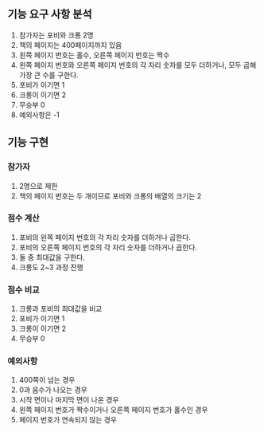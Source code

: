 ## 기능 요구 사항 분석
1. 참가자는 포비와 크롱 2명
2. 책의 페이지는 400페이지까지 있음
3. 왼쪽 페이지 번호는 홀수, 오른쪽 페이지 번호는 짝수
4. 왼쪽 페이지 번호와 오른쪽 페이지 번호의 각 자리 숫자를 모두 더하거나, 모두 곱해 가장 큰 수를 구한다.
5. 포비가 이기면 1 
6. 크롱이 이기면 2 
7. 무승부 0
8. 예외사항은 -1

## 기능 구현

### 참가자
1. 2명으로 제한
2. 책의 페이지 번호는 두 개이므로 포비와 크롱의 배열의 크기는 2

### 점수 계산
1. 포비의 왼쪽 페이지 번호의 각 자리 숫자를 더하거나 곱한다.
2. 포비의 오른쪽 페이지 번호의 각 자리 숫자를 더하거나 곱한다.
3. 둘 중 최대값을 구한다.
4. 크롱도 2~3 과정 진행

### 점수 비교
1. 크롱과 포비의 최대값을 비교
2. 포비가 이기면 1 
3. 크롱이 이기면 2 
4. 무승부 0

### 예외사항
1. 400쪽이 넘는 경우
2. 0과 음수가 나오는 경우
3. 시작 면이나 마지막 면이 나온 경우
4. 왼쪽 페이지 번호가 짝수이거나 오른쪽 페이지 번호가 홀수인 경우
5. 페이지 번호가 연속되지 않는 경우